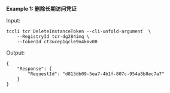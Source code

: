 **Example 1: 删除长期访问凭证**



Input: 

```
tccli tcr DeleteInstanceToken --cli-unfold-argument  \
    --RegistryId tcr-dg284imq \
    --TokenId ct3ucep1qcle9n4kmv00
```

Output: 
```
{
    "Response": {
        "RequestId": "d813db09-5ea7-4b1f-807c-954a8b8ec7a7"
    }
}
```

